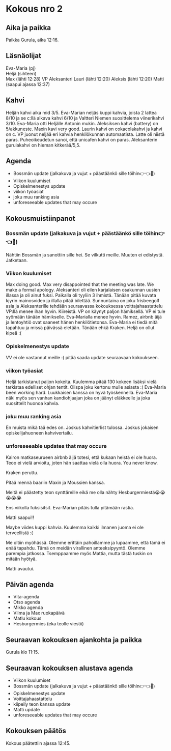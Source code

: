 # Kokous nro 2

## Aika ja paikka
Paikka Gurula, aika 12:16.

## Läsnäolijat
Eva-Maria (pj)  
Heljä (sihteeri)  
Max (lähti 12:28)
VP
Aleksanteri
Lauri (lähti 12:20)
Aleksis (lähti 12:20)
Matti (saapui ajassa 12:37)

## Kahvi
Heljän kahvi aika mid 3/5. Eva-Marian neljäs kuppi kahvia, joista 2 lattea 8/10 ja se c:llä alkava kahvi 6/10 ja Valtteri Niemen suosittelema viinerikahvi 3/10. Eva-Maria otti Heljälle Antonin mukin. Aleksiksen kahvi (battery) on 5/akkuneste. Maxin kavi very good. Laurin kahvi on cokacolakahvi ja kahvi on c. VP juonut neljää eri kahvia henkilökunnan automaatista. Latte oli niistä paras. Puheoikeudetun sanoi, että unicafen kahvi on paras. Aleksanterin gurulakahvi on hieman kitkerää/5,5.

## Agenda
- Bossmän update (jalkakuva ja vujut + päästäänkö sille töihin👉👈🥹)
- Viikon kuulumiset
- Opiskelmenestys update
- viikon työasiat
- joku muu ranking asia
- unforeseeable updates that may occure

## Kokousmuistiinpanot

### Bossmän update (jalkakuva ja vujut + päästäänkö sille töihin👉👈🥹)
Nähtiin Bossmän ja sanottiin sille hei. Se vilkutti meille. Muuten ei edistystä. Jatketaan.

### Viikon kuulumiset
Max doing good. Max very disappointed that the meeting was late.
We make a formal apology.
Aleksanteri oli eilen karjalaisen osakunnan uusien illassa ja oli ainut fuksi. Paikalla oli tyyliin 3 ihmistä. Tänään pitää kuvata kjyrin mainosvideo ja illalla pitää bilettää. Sunnuntaina on joku frisbeegolf asia ja Aleksanterille tehdään seuraavassa kokouksessa voittajahaastattelu
VP:llä menee ihan hyvin. Kiireistä. VP on käynyt paljon hämiksellä. VP ei tule syömään tänään hämikselle.
Eva-Marialla menee hyvin. Ramez, airbnb äijä ja lentoyhtiö ovat saaneet hänen henkilötietonsa. Eva-Maria ei tiedä mitä tapahtuu ja missä päivässä eletään. Tänään ehkä Kraken.
Heljä on ollut kipeä :(

### Opiskelmenestys update
VV ei ole vastannut meille :( pitää saada update seuraavaan kokoukseen.

### viikon työasiat
Heljä tarkistanut paljon kokeita. Kuulemma pitää 130 kokeen lisäksi vielä tarkistaa edelliset ohjan tentit. Olispa joku kertonu mulle asiasta :(
Eva-Maria been working hard. Luukkaisen kanssa on hyvä työskennellä. Eva-Maria näki myös sen vanhan kandiohjaajan joka on jäänyt eläkkeelle ja joka suosittelit huonoa kahvia.

### joku muu ranking asia
En muista mikä tää edes on. Joskus kahvitierlist tulossa.
Joskus jokaisen opiskelijahuoneen kahvivertailu.

### unforeseeable updates that may occure
Kairon matkaseurueen airbnb äijä totesi, että kukaan heistä ei ole huora. Teoo ei vielä arvioitu, joten hän saattaa vielä olla huora. You never know. 

Kraken peruttu.

Pitää mennä baariin Maxin ja Moussien kanssa.

Meitä ei päästetty teon synttäreille eikä me olla nähty Hesburgermiestä😭😭😭😭😭

Ens viikolla fuksisitsit. Eva-Marian pitäis tulla pitämään rastia.

Matti saapui!!

Maybe viides kuppi kahvia. Kuulemma kaikki ilmanen juoma ei ole terveellistä :(

Me oltiin myöhässä. Olemme erittäin pahoillamme ja lupaamme, että tämä ei enää tapahdu. Tämä on meidän virallinen anteeksipyyntö. Olemme parempia jatkossa. Tsemppaamme myös Mattia, mutta tästä tuskin on mitään hyötyä.

Matti avautui.

## Päivän agenda
- Vita-agenda
- Otso agenda
- Mikko agenda
- Vilma ja Max ruokapäivä
- Matlu kokous
- Hesburgermies (eka teolle viestii)

## Seuraavan kokouksen ajankohta ja paikka
Gurula klo 11:15.

## Seuraavan kokouksen alustava agenda
- Viikon kuulumiset
- Bossmän update (jalkakuva ja vujut + päästäänkö sille töihin👉👈🥹)
- Opiskelmenestys update
- Voittajahaastattelu
- kiipeily teon kanssa update
- Matti update
- unforeseeable updates that may occure

## Kokouksen päätös
Kokous päätettiin ajassa 12:45.
